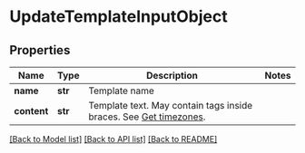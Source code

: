 # UpdateTemplateInputObject

## Properties
Name | Type | Description | Notes
------------ | ------------- | ------------- | -------------
**name** | **str** | Template name | 
**content** | **str** | Template text. May contain tags inside braces. See [Get timezones](http://docs.textmagictesting.com/#section/Custom-fields-list-(Merge-tags)). | 

[[Back to Model list]](../README.md#documentation-for-models) [[Back to API list]](../README.md#documentation-for-api-endpoints) [[Back to README]](../README.md)


